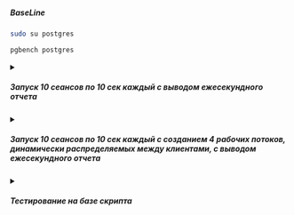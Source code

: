##### BaseLine
```bash
sudo su postgres
```
```bash
pgbench postgres
```

<details><summary><h5>Запуск 10 сеансов по 10 сек каждый с выводом ежесекундного отчета</h5></summary>

```bash
pgbench -P 1 -c 10 -T 10 postgres
```
</details>

<details><summary><h5>Запуск 10 сеансов по 10 сек каждый с созданием 4 рабочих потоков, динамически распределяемых между клиентами, с выводом ежесекундного отчета</h5></summary>

```bash
pgbench -P 1 -c 10 -j 4 -T 10 postgres
```

</details>

<details><summary><h5>Тестирование на базе скрипта</h5></summary>

Создаем базу и генерим данные
```sql
psql
CREATE DATABASE bm;
\c bm
CREATE TABLE t AS 
SELECT i AS id, random()*100 AS val
FROM generate_series(1, 10000000) i;
```
Пишем скрипт для тестирования
```sql
cat > ~/workload.sql << EOL
\set r random(1, 5000000)
SELECT id, val 
FROM t
WHERE id = :r;
EOL
```
Пускаем
```bash
pgbench -c 8 -j 4 -T 10 -f ~/workload.sql -U postgres bm
```
```bash
transaction type: /var/lib/postgresql/workload.sql
scaling factor: 1
query mode: simple
number of clients: 8
number of threads: 4
maximum number of tries: 1
duration: 10 s
number of transactions actually processed: 8
number of failed transactions: 0 (0.000%)
latency average = 18473.339 ms
initial connection time = 77.978 ms
tps = 0.433057 (without initial connection time)
```
Печально. Строим соотв индекс на таюличке
```sql
create index ix_t on t (id) include (val);

```
Проверяем
```bash
transaction type: /var/lib/postgresql/workload.sql
scaling factor: 1
query mode: simple
number of clients: 8
number of threads: 4
maximum number of tries: 1
duration: 10 s
number of transactions actually processed: 5452
number of failed transactions: 0 (0.000%)
latency average = 14.596 ms
initial connection time = 87.103 ms
```
Совсем другое дело

</details>
  

